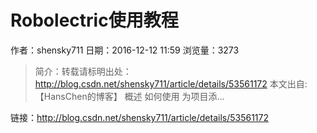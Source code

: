 # Robolectric使用教程
作者：shensky711
日期：2016-12-12 11:59
浏览量：3273
> 简介：转载请标明出处：http://blog.csdn.net/shensky711/article/details/53561172 
  本文出自: 【HansChen的博客】
概述
如何使用
为项目添...

 链接：http://blog.csdn.net/shensky711/article/details/53561172
